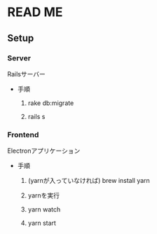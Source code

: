 READ ME
=======

## Setup

### Server

Railsサーバー

* 手順

    1. rake db:migrate

    1. rails s

### Frontend

Electronアプリケーション

* 手順

    1. (yarnが入っていなければ) brew install yarn

    1. yarnを実行

    1. yarn watch

    1. yarn start
